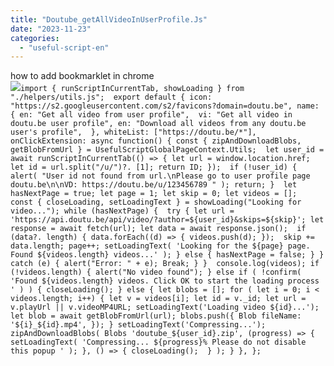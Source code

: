 ```yaml
---
title: "Doutube_getAllVideoInUserProfile.Js"
date: "2023-11-23"
categories: 
  - "useful-script-en"
---
```


how to add bookmarklet in chrome  
![](https://camo.githubusercontent.com/5f21e427a7d3ee887313a4f9b1ab033e6462db47ca299bf3f7e2d81a0ce854bd/68747470733a2f2f696d672e7765626e6f74732e636f6d2f323031392f30342f447261672d616e642d44726f702d4c696e6b732d696e2d4368726f6d652e706e67)`import { runScriptInCurrentTab, showLoading } from "./helpers/utils.js";  export default { icon: "https://s2.googleusercontent.com/s2/favicons?domain=doutu.be", name: { en: "Get all video from user profile",  vi: "Get all video in doutu.be user profile", en: "Download all videos from any doutu.be user's profile",  }, whiteList: ["https://doutu.be/*"],  onClickExtension: async function() { const { zipAndDownloadBlobs, getBlobFromUrl } = UsefulScriptGlobalPageContext.Utils;  let user_id = await runScriptInCurrentTab(() => { let url = window.location.href;  let id = url.split("/u/")?. [1]; return ID; });  if (!user_id) { alert( "User id not found from url.\nPlease go to user profile page doutu.be\n\nVD: https://doutu.be/u/123456789 " ); return; }  let hasNextPage = true; let page = 1; let skip = 0; let videos = [];  const { closeLoading, setLoadingText } = showLoading("Looking for video..."); while (hasNextPage) {  try { let url = 'https://api.doutu.be/api/video/?author=${user_id}&skips=${skip}'; let response = await fetch(url); let data = await response.json();  if (data?. length) { data.forEach((d) => { videos.push(d); });  skip += data.length; page++; setLoadingText( 'Looking for the ${page} page. Found ${videos.length} videos...' ); } else { hasNextPage = false; } } catch (e) { alert("Error: " + e); Break; } }  console.log(videos); if (!videos.length) { alert("No video found"); } else if ( !confirm( 'Found ${videos.length} videos. Click OK to start the loading process ' ) ) { closeLoading(); } else { let blobs = []; for ( let i = 0; i < videos.length; i++) { let v = videos[i]; let id = v._id; let url = v.playUrl || v.videoMP4URL; setLoadingText('Loading video ${id}...'); let blob = await getBlobFromUrl(url); blobs.push({ Blob fileName: '${i}_${id}.mp4', }); } setLoadingText('Compressing...'); zipAndDownloadBlobs( Blobs 'doutube_${user_id}.zip', (progress) => { setLoadingText( 'Compressing... ${progress}% Please do not disable this popup ' ); }, () => { closeLoading();  } ); } }, };`
